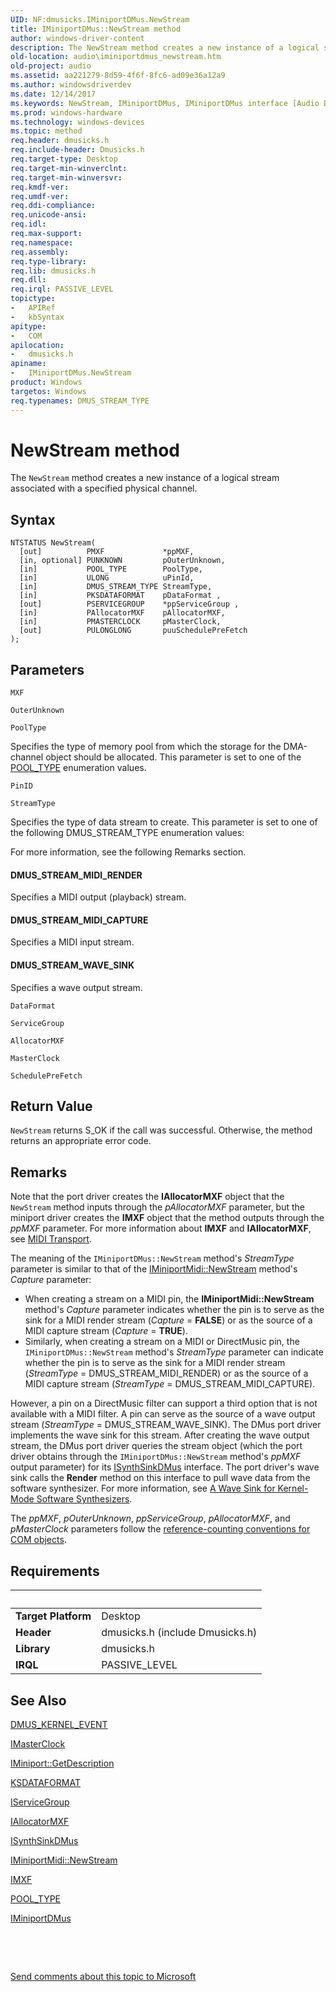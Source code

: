 ```yaml
---
UID: NF:dmusicks.IMiniportDMus.NewStream
title: IMiniportDMus::NewStream method
author: windows-driver-content
description: The NewStream method creates a new instance of a logical stream associated with a specified physical channel.
old-location: audio\iminiportdmus_newstream.htm
old-project: audio
ms.assetid: aa221279-8d59-4f6f-8fc6-ad09e36a12a9
ms.author: windowsdriverdev
ms.date: 12/14/2017
ms.keywords: NewStream, IMiniportDMus, IMiniportDMus interface [Audio Devices], NewStream method, IMiniportDMus::NewStream, NewStream method [Audio Devices], audio.iminiportdmus_newstream, NewStream method [Audio Devices], IMiniportDMus interface, dmusicks/IMiniportDMus::NewStream, audmp-routines_a6630d1b-4a9d-4d4e-973a-09d541d7db70.xml
ms.prod: windows-hardware
ms.technology: windows-devices
ms.topic: method
req.header: dmusicks.h
req.include-header: Dmusicks.h
req.target-type: Desktop
req.target-min-winverclnt: 
req.target-min-winversvr: 
req.kmdf-ver: 
req.umdf-ver: 
req.ddi-compliance: 
req.unicode-ansi: 
req.idl: 
req.max-support: 
req.namespace: 
req.assembly: 
req.type-library: 
req.lib: dmusicks.h
req.dll: 
req.irql: PASSIVE_LEVEL
topictype:
-	APIRef
-	kbSyntax
apitype:
-	COM
apilocation:
-	dmusicks.h
apiname:
-	IMiniportDMus.NewStream
product: Windows
targetos: Windows
req.typenames: DMUS_STREAM_TYPE
---
```



# NewStream method
The <code>NewStream</code> method creates a new instance of a logical stream associated with a specified physical channel.

## Syntax

````
NTSTATUS NewStream(
  [out]          PMXF             *ppMXF,
  [in, optional] PUNKNOWN         pOuterUnknown,
  [in]           POOL_TYPE        PoolType,
  [in]           ULONG            uPinId,
  [in]           DMUS_STREAM_TYPE StreamType,
  [in]           PKSDATAFORMAT    pDataFormat ,
  [out]          PSERVICEGROUP    *ppServiceGroup ,
  [in]           PAllocatorMXF    pAllocatorMXF,
  [in]           PMASTERCLOCK     pMasterClock,
  [out]          PULONGLONG       puuSchedulePreFetch
);
````

## Parameters

`MXF`



`OuterUnknown`



`PoolType`

Specifies the type of memory pool from which the storage for the DMA-channel object should be allocated. This parameter is set to one of the <a href="..\wdm\ne-wdm-_pool_type.md">POOL_TYPE</a> enumeration values.

`PinID`



`StreamType`

Specifies the type of data stream to create. This parameter is set to one of the following DMUS_STREAM_TYPE enumeration values:



For more information, see the following Remarks section.


#### DMUS_STREAM_MIDI_RENDER

Specifies a MIDI output (playback) stream.


#### DMUS_STREAM_MIDI_CAPTURE

Specifies a MIDI input stream.


#### DMUS_STREAM_WAVE_SINK

Specifies a wave output stream.

`DataFormat`



`ServiceGroup`



`AllocatorMXF`



`MasterClock`



`SchedulePreFetch`




## Return Value

<code>NewStream</code> returns S_OK if the call was successful. Otherwise, the method returns an appropriate error code.

## Remarks

Note that the port driver creates the <b>IAllocatorMXF</b> object that the <code>NewStream</code> method inputs through the <i>pAllocatorMXF</i> parameter, but the miniport driver creates the <b>IMXF</b> object that the method outputs through the <i>ppMXF</i> parameter. For more information about <b>IMXF</b> and <b>IAllocatorMXF</b>, see <a href="https://msdn.microsoft.com/ce9ec589-0aea-4ed9-a60d-50f2ddfb0c13">MIDI Transport</a>.

The meaning of the <code>IMiniportDMus::NewStream</code> method's <i>StreamType</i> parameter is similar to that of the <a href="https://msdn.microsoft.com/library/windows/hardware/ff536710">IMiniportMidi::NewStream</a> method's <i>Capture</i> parameter:
<ul>
<li>
When creating a stream on a MIDI pin, the <b>IMiniportMidi::NewStream</b> method's <i>Capture</i> parameter indicates whether the pin is to serve as the sink for a MIDI render stream (<i>Capture</i> = <b>FALSE</b>) or as the source of a MIDI capture stream (<i>Capture</i> = <b>TRUE</b>).

</li>
<li>
Similarly, when creating a stream on a MIDI or DirectMusic pin, the <code>IMiniportDMus::NewStream</code> method's <i>StreamType</i> parameter can indicate whether the pin is to serve as the sink for a MIDI render stream (<i>StreamType</i> = DMUS_STREAM_MIDI_RENDER) or as the source of a MIDI capture stream (<i>StreamType</i> = DMUS_STREAM_MIDI_CAPTURE).

</li>
</ul>However, a pin on a DirectMusic filter can support a third option that is not available with a MIDI filter. A pin can serve as the source of a wave output stream (<i>StreamType</i> = DMUS_STREAM_WAVE_SINK). The DMus port driver implements the wave sink for this stream. After creating the wave output stream, the DMus port driver queries the stream object (which the port driver obtains through the <code>IMiniportDMus::NewStream</code> method's <i>ppMXF</i> output parameter) for its <a href="..\dmusicks\nn-dmusicks-isynthsinkdmus.md">ISynthSinkDMus</a> interface. The port driver's wave sink calls the <b>Render</b> method on this interface to pull wave data from the software synthesizer. For more information, see <a href="https://msdn.microsoft.com/37ba9ad5-8b35-4252-a6fd-46dead924294">A Wave Sink for Kernel-Mode Software Synthesizers</a>.

The <i>ppMXF</i>, <i>pOuterUnknown</i>, <i>ppServiceGroup</i>, <i>pAllocatorMXF</i>, and <i>pMasterClock</i> parameters follow the <a href="https://msdn.microsoft.com/e6b19110-37e2-4d23-a528-6393c12ab650">reference-counting conventions for COM objects</a>.

## Requirements
| &nbsp; | &nbsp; |
| ---- |:---- |
| **Target Platform** | Desktop |
| **Header** | dmusicks.h (include Dmusicks.h) |
| **Library** | dmusicks.h |
| **IRQL** | PASSIVE_LEVEL |

## See Also

<a href="..\dmusicks\ns-dmusicks-_dmus_kernel_event.md">DMUS_KERNEL_EVENT</a>

<a href="..\dmusicks\nn-dmusicks-imasterclock.md">IMasterClock</a>

<a href="https://msdn.microsoft.com/library/windows/hardware/ff536765">IMiniport::GetDescription</a>

<a href="..\ks\ns-ks-ksdataformat.md">KSDATAFORMAT</a>

<a href="..\portcls\nn-portcls-iservicegroup.md">IServiceGroup</a>

<a href="..\dmusicks\nn-dmusicks-iallocatormxf.md">IAllocatorMXF</a>

<a href="..\dmusicks\nn-dmusicks-isynthsinkdmus.md">ISynthSinkDMus</a>

<a href="https://msdn.microsoft.com/library/windows/hardware/ff536710">IMiniportMidi::NewStream</a>

<a href="..\dmusicks\nn-dmusicks-imxf.md">IMXF</a>

<a href="..\wdm\ne-wdm-_pool_type.md">POOL_TYPE</a>

<a href="..\dmusicks\nn-dmusicks-iminiportdmus.md">IMiniportDMus</a>

 

 

<a href="mailto:wsddocfb@microsoft.com?subject=Documentation%20feedback [audio\audio]:%20IMiniportDMus::NewStream method%20 RELEASE:%20(12/14/2017)&amp;body=%0A%0APRIVACY STATEMENT%0A%0AWe use your feedback to improve the documentation. We don't use your email address for any other purpose, and we'll remove your email address from our system after the issue that you're reporting is fixed. While we're working to fix this issue, we might send you an email message to ask for more info. Later, we might also send you an email message to let you know that we've addressed your feedback.%0A%0AFor more info about Microsoft's privacy policy, see http://privacy.microsoft.com/en-us/default.aspx." title="Send comments about this topic to Microsoft">Send comments about this topic to Microsoft</a>